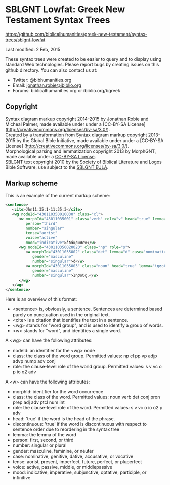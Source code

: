 # SBLGNT Lowfat: Greek New Testament Syntax Trees

https://github.com/biblicalhumanities/greek-new-testament/syntax-trees/sblgnt-lowfat

Last modified: 2 Feb, 2015

These syntax trees were created to be easier to query and to display using standard Web technologies.  Please report bugs by creating issues on this github directory. You can also contact us at:

- Twitter: @bibhumanities.org
- Email: jonathan.robie@ibiblio.org
- Forums: biblicalhumanities.org or ibiblio.org/bgreek

## Copyright

Syntax diagram markup copyright 2014-2015 by Jonathan Robie and Micheal Palmer,  made available under under a
[CC-BY-SA License] (http://creativecommons.org/licenses/by-sa/3.0/).  
Created by a transformation from Syntax
diagram markup copyright 2013-2015 by the Global Bible Initiative, made available under under a
[CC-BY-SA License] (http://creativecommons.org/licenses/by-sa/3.0/).  
Morphological parsing and lemmatization copyright 2013 by MorphGNT,  made available under a
[CC-BY-SA License](http://creativecommons.org/licenses/by-sa/3.0/).  
SBLGNT text copyright 2010 by the Society of Biblical Literature and Logos Bible Software,
use subject to the [SBLGNT EULA](http://sblgnt.com/license/).

## Markup scheme

This is an example of the current markup scheme:

```xml
<sentence>
   <cite>Jhn11:35:1-11:35:3</cite>
   <wg nodeId="430110350010030" class="cl">
      <w morphId="43011035001" class="verb" role="v" head="true" lemma="δακρύω"
         person="third"
         number="singular"
         tense="aorist"
         voice="active"
         mood="indicative">ἐδάκρυσεν</w>
      <wg nodeId="430110350020020" class="np" role="s">
         <w morphId="43011035002" class="det" lemma="ὁ" case="nominative"
            gender="masculine"
            number="singular">ὁ</w>
         <w morphId="43011035003" class="noun" head="true" lemma="ἰησοῦς" case="nominative"
            gender="masculine"
            number="singular">Ἰησοῦς.</w>
      </wg>
   </wg>
</sentence>
```

Here is an overview of this format:

- &lt;sentence> is, obviously, a sentence. Sentences are determined based purely on punctuation used in the original text.
- &lt;cite> is a citation that identifies the text in a sentence.
- &lt;wg> stands for "word group", and is used to identify a group of words.
- &lt;w> stands for "word", and identifies a single word.

A &lt;wg> can have the following attributes:

- nodeId: an identifier for the &lt;wg> node
- class: the class of the word group. Permitted values: np cl pp vp adjp advp nump adv conj
- role: the clause-level role of the world group. Permitted values: s v vc o p io o2 adv

A &lt;w> can have the following attributes:

- morphId: identifier for the word occurrence
- class: the class of the word. Permitted values: noun verb det conj pron prep adj adv ptcl num int
- role: the clause-level role of the word. Permitted values: s v vc o  io o2 p adv
- head: 'true' if the word is the head of the phrase.
- discontinuous: 'true' if the word is discontinuous with respect to sentence order due to reordering in the syntax tree
- lemma: the lemma of the word
- person: first, second, or third
- number: singular or plural
- gender: masculine, feminine, or neuter
- case: nominative, genitive, dative, accusative, or vocative
- tense: aorist, present, imperfect, future, perfect, or pluperfect
- voice: active, passive, middle, or middlepassive
- mood: indicative, imperative, subjunctive, optative, participle, or infinitive
